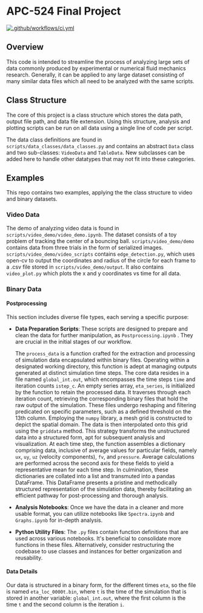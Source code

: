 # APC-524 Final Project

[![.github/workflows/ci.yml](https://github.com/clmartinblanc/APC-524/actions/workflows/ci.yml/badge.svg)](https://github.com/clmartinblanc/APC-524/actions/workflows/ci.yml)

## Overview

This code is intended to streamline the process of analyzing large sets of data commonly produced by experimental or numerical fluid mechanics research. Generally, it can be applied to any large dataset consisting of many similar data files which all need to be analyzed with the same scripts.

## Class Structure

The core of this project is a class structure which stores the data path, output file path, and data file extension. Using this structure, analysis and plotting scripts can be run on all data using a single line of code per script.

The data class definitions are found in `scripts/data_classes/data_classes.py` and contains an abstract `Data` class and two sub-classes: `VideoData` and `TableData`. New subclasses can be added here to handle other datatypes that may not fit into these categories.

## Examples

This repo contains two examples, applying the the class structure to video and binary datasets.

### Video Data
 The demo of analyzing video data is found in `scripts/video_demo/video_demo.ipynb`. The dataset consists of a toy problem of tracking the center of a bouncing ball. `scripts/video_demo/demo` contains data from three trials in the form of serialized images. `scripts/video_demo/video_scripts` contains `edge_detection.py`, which uses open-cv to output the coordinates and radius of the circle for each frame to a .csv file stored in `scripts/video_demo/output`. It also contains `video_plot.py` which plots the x and y coordinates vs time for all data.

### Binary Data
#### Postprocessing

This section includes diverse file types, each serving a specific purpose:

- **Data Preparation Scripts**: These scripts are designed to prepare and clean the data for further manipulation, as `Postprocessing.ipynb` . They are crucial in the initial stages of our workflow.

  The `process_data` is a function crafted for the extraction and processing of simulation data encapsulated within binary files. Operating within a designated working directory, this function is adept at managing outputs generated at distinct simulation time steps. The core data resides in a file named `global_int.out`, which encompasses the time steps `time` and iteration counts `istep_c`. An empty series array, `eta_series`, is initialized by the function to retain the processed data. It traverses through each iteration count, retrieving the corresponding binary files that hold the raw output of the simulation. These files undergo reshaping and filtering predicated on specific parameters, such as a defined threshold on the 13th column. Employing the `numpy` library, a mesh grid is constructed to depict the spatial domain. The data is then interpolated onto this grid using the `griddata` method. This strategy transforms the unstructured data into a structured form, apt for subsequent analysis and visualization. At each time step, the function assembles a dictionary comprising data, inclusive of average values for particular fields, namely `ux`, `uy`, `uz` (velocity components), `fv`, and `pressure`. Average calculations are performed across the second axis for these fields to yield a representative mean for each time step. In culmination, these dictionaries are collated into a list and transmuted into a pandas DataFrame. This DataFrame presents a pristine and methodically structured representation of the simulation data, thereby facilitating an efficient pathway for post-processing and thorough analysis.

- **Analysis Notebooks**: Once we have the data in a cleaner and more usable format, you can utilize notebooks like `Spectra.ipynb` and `Graphs.ipynb` for in-depth analysis.

- **Python Utility Files**: The `.py` files contain function definitions that are used across various notebooks. It's beneficial to consolidate more functions in these files. Alternatively, consider restructuring the codebase to use classes and instances for better organization and reusability.


#### Data Details


Our data is structured in a binary form, for the different times `eta`, so the file is named `eta_loc_0000t.bin`, where `t` is the time of the simulation that is stored in another variable: `global_int.out`, where the first column is the time `t` and the second column is the iteration `i`.



